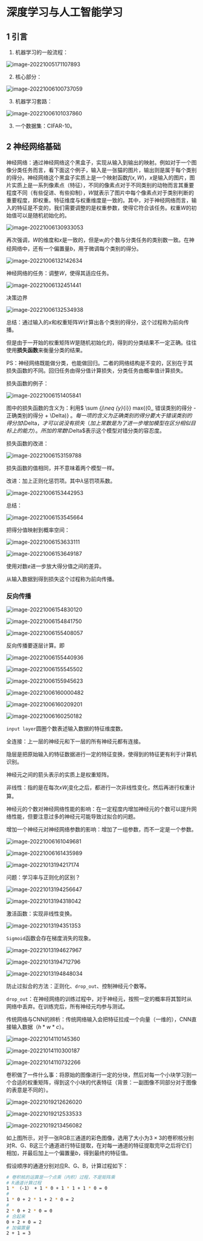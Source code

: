 #  深度学习与人工智能学习

## 1 引言

1. 机器学习的一般流程：

![image-20221005171107893](https://gitee.com/QishengStudent/figs/raw/master/image-20221005171107893.png)

2. 核心部分：

![image-20221006100737059](https://gitee.com/QishengStudent/figs/raw/master/image-20221006100737059.png)

3. 机器学习套路：

![image-20221006101037860](https://gitee.com/QishengStudent/figs/raw/master/image-20221006101037860.png)

3. 一个数据集：CIFAR-10。

## 2 神经网络基础

 神经网络：通过神经网络这个黑盒子，实现从输入到输出的映射。例如对于一个图像分类任务而言，看下面这个例子，输入是一张猫的图片，输出则是属于每个类别的得分。神经网络这个黑盒子实质上是一个映射函数$f(x, W)$，$x$是输入的图片，图片实质上是一系列像素点（特征），不同的像素点对于不同类别的动物而言其重要程度不同（有些促进、有些抑制）$，W$就表示了图片中每个像素点对于类别判断的重要程度，即权重。特征维度与权重维度是一致的。其中，对于神经网络而言，输入的特征是不变的，我们需要调整的是权重参数，使得它符合该任务。权重$W$的初始值可以是随机初始化的。

![image-20221006130933053](https://gitee.com/QishengStudent/figs/raw/master/image-20221006130933053.png)

再次强调，$W$的维度和$x$是一致的，但是$w_i$的个数与分类任务的类别数一致。在神经网络中，还有一个偏置量$b$，用于微调每个类别的得分。

![image-20221006132142634](https://gitee.com/QishengStudent/figs/raw/master/image-20221006132142634.png)

神经网络的任务：调整$W$，使得其适应任务。

![image-20221006132451441](https://gitee.com/QishengStudent/figs/raw/master/image-20221006132451441.png)

决策边界

![image-20221006132534938](https://gitee.com/QishengStudent/figs/raw/master/image-20221006132534938.png)

总结：通过输入的$x$和权重矩阵$W$计算出各个类别的得分，这个过程称为前向传播。

但是由于一开始的权重矩阵$W$是随机初始化的，得到的分类结果不一定正确。往往使用**损失函数**来衡量分类的结果。

PS：神经网络既能做分类，也能做回归。二者的网络结构是不变的，区别在于其损失函数的不同。回归任务由得分值计算损失，分类任务由概率值计算损失。

损失函数的例子：

![image-20221006151405841](https://gitee.com/QishengStudent/figs/raw/master/image-20221006151405841.png)

图中的损失函数的含义为：利用$ \sum _{j\neq {y}_{i}} max{(0,\, 错误类别的得分 - 正确类别的得分 + \Delta)} $。每一项的含义为正确类别的得分要大于错误类别的得分加$\Delta$，才可以说没有损失（加上常数是为了进一步增加模型在区 分相似目标上的能力）。所加的常数$\Delta$表示这个模型对错分类的容忍度。

损失函数的改进：

![image-20221006153159788](https://gitee.com/QishengStudent/figs/raw/master/image-20221006153159788.png)

损失函数的值相同，并不意味着两个模型一样。

改进：加上正则化惩罚项。其中$\lambda$惩罚项系数。

![image-20221006153442953](https://gitee.com/QishengStudent/figs/raw/master/image-20221006153442953.png)

 总结：

![image-20221006153545664](https://gitee.com/QishengStudent/figs/raw/master/image-20221006153545664.png)

把得分值映射到概率空间：

![image-20221006153633111](https://gitee.com/QishengStudent/figs/raw/master/image-20221006153633111.png)

![image-20221006153649187](https://gitee.com/QishengStudent/figs/raw/master/image-20221006153649187.png)

使用对数$e$进一步放大得分值之间的差异。

从输入数据到得到损失这个过程称为前向传播。

### 反向传播

![image-20221006154830120](https://gitee.com/QishengStudent/figs/raw/master/image-20221006154830120.png)

![image-20221006154841750](https://gitee.com/QishengStudent/figs/raw/master/image-20221006154841750.png)

 

![image-20221006155408057](https://gitee.com/QishengStudent/figs/raw/master/image-20221006155408057.png)

反向传播要逐层计算。即

![image-20221006155440936](https://gitee.com/QishengStudent/figs/raw/master/image-20221006155440936.png)

![image-20221006155545502](https://gitee.com/QishengStudent/figs/raw/master/image-20221006155545502.png)

![image-20221006155945623](https://gitee.com/QishengStudent/figs/raw/master/image-20221006155945623.png)

![image-20221006160000482](https://gitee.com/QishengStudent/figs/raw/master/image-20221006160000482.png)

![image-20221006160209201](https://gitee.com/QishengStudent/figs/raw/master/image-20221006160209201.png)

![image-20221006160250182](https://gitee.com/QishengStudent/figs/raw/master/image-20221006160250182.png)

 `input layer`圆圈个数表述输入数据的特征维度数。

全连接：上一层的神经元和下一层的所有神经元都有连接。

隐层是把原始输入的特征数据进行一定的特征变换，使得到的特征更有利于计算机识别。

神经元之间的箭头表示的实质上是权重矩阵。

非线性：指的是在每次$xW_i$变化之后，都进行一次非线性变化，然后再进行权重计算。

神经元的个数对神经网络性能的影响：在一定程度内增加神经元的个数可以提升网络性能，但要注意过多的神经元可能导致过拟合的问题。

增加一个神经元对神经网络参数的影响：增加了一组参数，而不一定是一个参数。

![image-20221006161049681](https://gitee.com/QishengStudent/figs/raw/master/image-20221006161049681.png)

![image-20221006161435989](https://gitee.com/QishengStudent/figs/raw/master/image-20221006161435989.png)

![image-20221013194217174](https://gitee.com/QishengStudent/figs/raw/master/image-20221013194217174.png)

问题：学习率与正则化的区别？

![image-20221013194256647](https://gitee.com/QishengStudent/figs/raw/master/image-20221013194256647.png)

![image-20221013194318042](https://gitee.com/QishengStudent/figs/raw/master/image-20221013194318042.png)

激活函数：实现非线性变换。

![image-20221013194351353](https://gitee.com/QishengStudent/figs/raw/master/image-20221013194351353.png)

`Sigmoid`函数会存在梯度消失的现象。

![image-20221013194627967](https://gitee.com/QishengStudent/figs/raw/master/image-20221013194627967.png)

![image-20221013194712796](https://gitee.com/QishengStudent/figs/raw/master/image-20221013194712796.png)

![image-20221013194848034](https://gitee.com/QishengStudent/figs/raw/master/image-20221013194848034.png)

防止过拟合的方法：正则化、`drop_out`、控制神经元个数等。

 `drop_out`：在神经网络的训练过程中，对于神经元，按照一定的概率将其暂时从网络中丢弃。在训练完后，所有神经元均参与测试。

传统网络与CNN的辨析：传统网络输入会把特征拉成一个向量（一维的），CNN直接输入数据（$h*w*c$）。

![image-20221014110145360](https://gitee.com/QishengStudent/figs/raw/master/image-20221014110145360.png)

![image-20221014110300187](https://gitee.com/QishengStudent/figs/raw/master/image-20221014110300187.png)

![image-20221014110732266](https://gitee.com/QishengStudent/figs/raw/master/image-20221014110732266.png)

卷积做了一件什么事：将原始的图像进行一定的分块，然后对每一个小块学习到一个合适的权重矩阵，得到这个小块的代表特征（背景：一副图像不同部分对于图像的表意是不同的）。

![image-20221019212626020](https://gitee.com/QishengStudent/figs/raw/master/image-20221019212626020.png)

![image-20221019212533533](https://gitee.com/QishengStudent/figs/raw/master/image-20221019212533533.png)

![image-20221019213456082](https://gitee.com/QishengStudent/figs/raw/master/image-20221019213456082.png)

如上图所示，对于一张RGB三通道的彩色图像，选用了大小为$3×3$的卷积核分别对R、G、B这三个通道进行特征提取，在对每一通道的特征提取完毕之后将它们相加，并最后加上一个偏置量$b$，得到最终的特征值。

假设顺序的通道分别对应R、G、B，计算过程如下：

```bash
# 卷积核的运算是一个点乘（内积）过程，不是矩阵乘
# R通道计算过程
1 * （-1） + 1 * 0 + 1 * 1 + 1 * 0 = 0
# 
1 * 0 + 2 * 1 + 2 * 0 = 2
# 
2 * 0 + 2 * 0 = 0
# 合起来
0 + 2 + 0 = 2
# 加偏置量
2 + 1 = 3 
```



